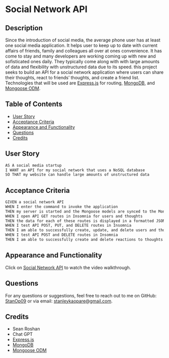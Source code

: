 # Social Network API

## Description
Since the introduction of social media, the average phone user has at least one social media application. It helps user to keep up to date with current affairs of friends, family and colleagues all over at ones convenience. It has come to stay and many developers are working coming up with new and sofisticated ones daily. They typically come along with with large amounts of data and flexibility with unstructured data due to its speed. this project seeks to build an API for a social network application where users can share their thoughts, react to friends’ thoughts, and create a friend list. Technologies that will be used are [Express.js](https://expressjs.com/) for routing, [MongoDB](https://www.mongodb.com/), and [Mongoose ODM](https://mongoosejs.com/).

## Table of Contents
- [User Story](#UserStory)
- [Acceptance Criteria](#AcceptanceCriteria)
- [Appearance and Functionality](#Appearance&Functionality)
- [Questions](#questions)
- [Credits](#Credits)

## User Story

```md
AS A social media startup
I WANT an API for my social network that uses a NoSQL database
SO THAT my website can handle large amounts of unstructured data
```

## Acceptance Criteria

```md
GIVEN a social network API
WHEN I enter the command to invoke the application
THEN my server is started and the Mongoose models are synced to the MongoDB database
WHEN I open API GET routes in Insomnia for users and thoughts
THEN the data for each of these routes is displayed in a formatted JSON
WHEN I test API POST, PUT, and DELETE routes in Insomnia
THEN I am able to successfully create, update, and delete users and thoughts in my database
WHEN I test API POST and DELETE routes in Insomnia
THEN I am able to successfully create and delete reactions to thoughts and add and remove friends to a user’s friend list
```

## Appearance and Functionality 
Click on [Social Network API](https://watch.screencastify.com/v/dqnJsgTvSFi22zYJAwbs) to watch the video walkthrough.

## Questions
For any questions or suggestions, feel free to reach out to me on GitHub: [StanOp09](https://github.com/StanOp09) or via email: stanleykaopare@gmail.com.

## Credits
- Sean Roshan
- Chat GPT
- [Express.js](https://expressjs.com/)
- [MongoDB](https://www.mongodb.com/)
- [Mongoose ODM](https://mongoosejs.com/)